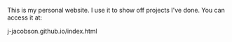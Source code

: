 This is my personal website. I use it to show off projects I've done.
You can access it at:

j-jacobson.github.io/index.html